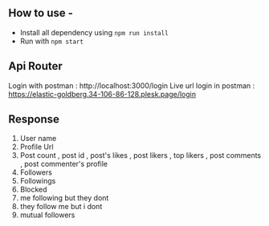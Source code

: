 ## How to use -
- Install all dependency using ```npm run install```
- Run with ```npm start```

## Api Router
Login with postman : http://localhost:3000/login
Live url login in postman : https://elastic-goldberg.34-106-86-128.plesk.page/login
## Response 
1. User name
2. Profile Url
3. Post count , post id , post's likes , post likers , top likers , post comments , post commenter's profile
4. Followers
5. Followings
6. Blocked 
7. me following but they dont
8. they follow me but i dont
9. mutual followers